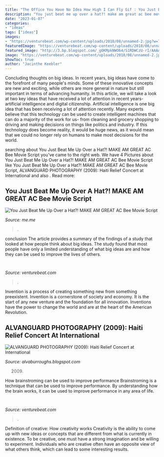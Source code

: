 ```yaml
---
title: "The Office You Have No Idea How High I Can Fly Gif : You Just Beat Me Up Over A Hat?! Make Am Great Ac Bee Movie Script"
description: "You just beat me up over a hat?! make am great ac bee movie script"
date: "2023-01-07"
categories:
- "ideas"
tags: ["ideas"]
images:
- "https://venturebeat.com/wp-content/uploads/2018/08/unnamed-2.jpg?w=707"
featuredImage: "https://venturebeat.com/wp-content/uploads/2018/08/unnamed-2.jpg?w=707"
featured_image: "http://3.bp.blogspot.com/_gOKMpkNWO64/S1RDWCzU-rI/AAAAAAAAA-c/RsYcVWJW0qs/s400/Alva&#039;s+Shots+364+b.jpg"
image: "https://venturebeat.com/wp-content/uploads/2018/08/unnamed-2.jpg?w=707"
ShowToc: true
author: "Jacinthe Keebler"
---
```



Concluding thoughts on big ideas.
In recent years, big ideas have come to the forefront of many people's minds. Some of these innovative concepts are new and exciting, while others are more general in nature but still important in terms of advancing humanity. In this article, we will take a look at two key ideas that have received a lot of attention in recent years- artificial intelligence and digital citizenship. 
Artificial intelligence is one big idea that has been receiving a lot of attention recently. Many experts believe that this technology can be used to create intelligent machines that can do a majority of the work for us- from cleaning and grocery shopping to driving and making decisions on things like politics and industry. If this technology does become reality, it would be huge news, as it would mean that we could no longer rely on humans to make most decisions for the world.

	

		
searching about You Just Beat Me Up Over a Hat?! MAKE AM GREAT AC Bee Movie Script you've came to the right web. We have 4 Pictures about You Just Beat Me Up Over a Hat?! MAKE AM GREAT AC Bee Movie Script like You Just Beat Me Up Over a Hat?! MAKE AM GREAT AC Bee Movie Script, ALVANGUARD PHOTOGRAPHY (2009): Haiti Relief Concert at International and also . Read more:
		
    
## You Just Beat Me Up Over A Hat?! MAKE AM GREAT AC Bee Movie Script

<img loading=lazy src="https://pics.me.me/thumb_you-just-beat-me-up-over-a-hat-make-am-66743627.png" onerror="this.onerror=null;this.src='https://tse3.mm.bing.net/th?id=OIP.BmNaF0j3dQV3tYVKesVaVwAAAA&amp;pid=15.1';" alt="You Just Beat Me Up Over a Hat?! MAKE AM GREAT AC Bee Movie Script">

_Source: me.me_

>. 

	

conclusion
The article provides a summary of the findings of a study that looked at how people think about big ideas. The study found that most people have only a limited understanding of what big ideas are and how they can be used to improve the lives of others.

    
## 

<img loading=lazy src="https://venturebeat.com/wp-content/uploads/2018/07/1500-js1024_bellagio4-wlogo.jpg?w=800" onerror="this.onerror=null;this.src='https://tse2.mm.bing.net/th?id=OIP.EYe9BK3Ps3xvjwsdw3zcBwHaEx&amp;pid=15.1';" alt="">

_Source: venturebeat.com_

>. 

	

Invention is a process of creating something new from something preexistent. Invention is a cornerstone of society and economy. It is the start of any new venture and the foundation for all innovation. Inventions have the power to change the world and are at the heart of the American Revolution.

    
## ALVANGUARD PHOTOGRAPHY (2009): Haiti Relief Concert At International

<img loading=lazy src="http://3.bp.blogspot.com/_gOKMpkNWO64/S1RDWCzU-rI/AAAAAAAAA-c/RsYcVWJW0qs/s400/Alva&#039;s+Shots+364+b.jpg" onerror="this.onerror=null;this.src='https://tse4.mm.bing.net/th?id=OIP.KpYI3vdSFuFmPDHoJFrclQAAAA&amp;pid=15.1';" alt="ALVANGUARD PHOTOGRAPHY (2009): Haiti Relief Concert at International">

_Source: alvaburroughs.blogspot.com_

>2009. 

	

How brainstroming can be used to improve performance
Brainstroming is a technique that can be used to improve performance. By understanding how the brain works, it can be used to improve performance in any area of life.

    
## 

<img loading=lazy src="https://venturebeat.com/wp-content/uploads/2018/08/unnamed-2.jpg?w=707" onerror="this.onerror=null;this.src='https://tse4.mm.bing.net/th?id=OIP.agWlQ-NfZxBAoNoAd-7NjgHaGR&amp;pid=15.1';" alt="">

_Source: venturebeat.com_

>. 

	

Definition of creative: How creativity works
Creativity is the ability to come up with new ideas or concepts that are different from what is currently in existence. To be creative, one must have a strong imagination and be willing to experiment. Individuals who are creative often have an opposite view of what others think, which can lead to some interesting results.

